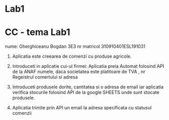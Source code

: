 # Lab1
# CC - tema Lab1
 nume: Gherghiceanu Bogdan 3E3
 nr matricol 310910401ESL191031

1. Aplicatia este creearea de comenzi cu produse agricole.

2. Introduceti in aplicatie cui-ul firmei: Aplicatia preia Automat folosind API de la ANAF numele, daca societatea este platitoare de TVA , nr Regeistrul comertului si adresa

3. Introduceti produsele dorite, cantitatea si o adresa de email iar aplicatia verifica stocurile folosind API de la google SHEETS unde sunt stocate produsele.

4. Aplicatia trimite prin API un email la adresa specificata cu statusul comenzii
